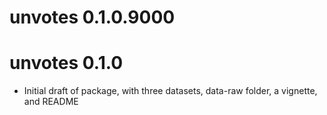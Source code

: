 # unvotes 0.1.0.9000

# unvotes 0.1.0

* Initial draft of package, with three datasets, data-raw folder, a vignette, and README
